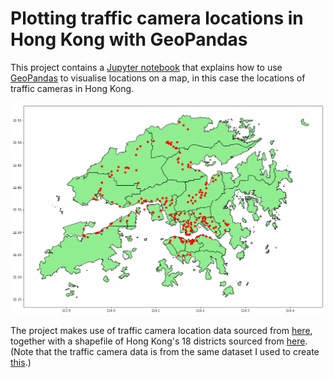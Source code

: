 # Plotting traffic camera locations in Hong Kong with GeoPandas

This project contains a [Jupyter notebook](Traffic%20Cameras%20-%20GeoPandas.ipynb) that explains how to use [GeoPandas](http://geopandas.org/) to visualise locations on a map, in this case the locations of traffic cameras in Hong Kong.

![Traffic camera locations in Hong Kong](images/map.png)

The project makes use of traffic camera location data sourced from [here](https://data.gov.hk/en-data/dataset/hk-td-tis_2-traffic-snapshot-images/resource/338f29cd-cefc-49b9-b2d2-2894cb28953f), together with a shapefile of Hong Kong's 18 districts sourced from [here](http://opendata.esrichina.hk/datasets/eea8ff2f12b145f7b33c4eef4f045513_0). (Note that the traffic camera data is from the same dataset I used to create [this](https://rmlowe.github.io/traffic-images/).)